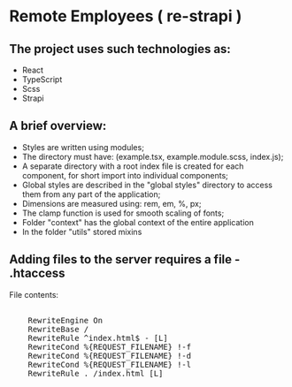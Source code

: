 # Remote Employees ( re-strapi )

## The project uses such technologies as:

* React
* TypeScript
* Scss
* Strapi
## A brief overview:

* Styles are written using modules;
* The directory must have: (example.tsx, example.module.scss, index.js);
* A separate directory with a root index file is created for each component, for short import into individual components;
* Global styles are described in the "global styles" directory to access them from any part of the application;
* Dimensions are measured using: rem, em, %, px;
* The clamp function is used for smooth scaling of fonts;
* Folder "context" has the global context of the entire application
* In the folder "utils" stored mixins

## Adding files to the server requires a file - .htaccess

File contents:

<pre>
  <IfModule mod_rewrite.c>
    RewriteEngine On
    RewriteBase /
    RewriteRule ^index.html$ - [L]
    RewriteCond %{REQUEST_FILENAME} !-f
    RewriteCond %{REQUEST_FILENAME} !-d
    RewriteCond %{REQUEST_FILENAME} !-l
    RewriteRule . /index.html [L]
  </IfModule>
</pre>
